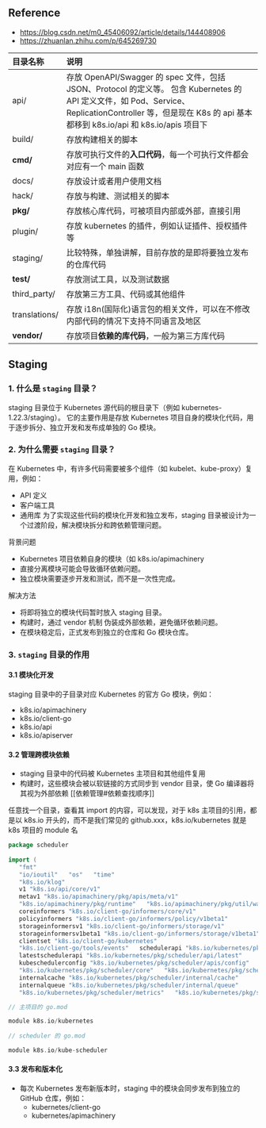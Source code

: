 ## Reference
- https://blog.csdn.net/m0_45406092/article/details/144408906
- https://zhuanlan.zhihu.com/p/645269730

| 目录名称          | 说明                                                                                                                                                                            |
| :------------ | :---------------------------------------------------------------------------------------------------------------------------------------------------------------------------- |
| api/          | 存放 OpenAPI/Swagger 的 spec 文件，包括 JSON、Protocol 的定义等。          包含 Kubernetes 的 API 定义文件，如 Pod、Service、ReplicationController 等，但是现在 K8s 的 api 基本都移到 k8s.io/api 和 k8s.io/apis 项目下 |
| build/        | 存放构建相关的脚本                                                                                                                                                                     |
| **cmd/**      | 存放可执行文件的**入口代码**，每一个可执行文件都会对应有一个 main 函数                                                                                                                                      |
| docs/         | 存放设计或者用户使用文档                                                                                                                                                                  |
| hack/         | 存放与构建、测试相关的脚本                                                                                                                                                                 |
| **pkg/**      | 存放核心库代码，可被项目内部或外部，直接引用                                                                                                                                                        |
| plugin/       | 存放 kubernetes 的插件，例如认证插件、授权插件等                                                                                                                                                |
| staging/      | 比较特殊，单独讲解，目前存放的是即将要独立发布的仓库代码                                                                                                                                                  |
| **test/**     | 存放测试工具，以及测试数据                                                                                                                                                                 |
| third_party/  | 存放第三方工具、代码或其他组件                                                                                                                                                               |
| translations/ | 存放 i18n(国际化)语言包的相关文件，可以在不修改内部代码的情况下支持不同语言及地区                                                                                                                                  |
| **vendor/**   | 存放项目**依赖的库代码**，一般为第三方库代码                                                                                                                                                      |
## Staging

### 1. 什么是 `staging` 目录？

staging 目录位于 Kubernetes 源代码的根目录下（例如 kubernetes-1.22.3/staging）。
它的主要作用是存放 Kubernetes 项目自身的模块化代码，用于逐步拆分、独立开发和发布成单独的 Go 模块。

### 2. 为什么需要 `staging` 目录？

在 Kubernetes 中，有许多代码需要被多个组件（如 kubelet、kube-proxy）复用，例如：
- API 定义
- 客户端工具
- 通用库
为了实现这些代码的模块化开发和独立发布，staging 目录被设计为一个过渡阶段，解决模块拆分和跨依赖管理问题。

背景问题
- Kubernetes 项目依赖自身的模块（如 k8s.io/apimachinery
- 直接分离模块可能会导致循环依赖问题。
- 独立模块需要逐步开发和测试，而不是一次性完成。

解决方法
- 将即将独立的模块代码暂时放入 staging 目录。
- 构建时，通过 vendor 机制 伪装成外部依赖，避免循环依赖问题。
- 在模块稳定后，正式发布到独立的仓库和 Go 模块仓库。

### 3. `staging` 目录的作用
#### 3.1  模块化开发
staging 目录中的子目录对应 Kubernetes 的官方 Go 模块，例如：

- k8s.io/apimachinery
- k8s.io/client-go
- k8s.io/api
- k8s.io/apiserver

#### 3.2 管理跨模块依赖

- staging 目录中的代码被 Kubernetes 主项目和其他组件复用
- 构建时，这些模块会被以软链接的方式同步到 vendor 目录，使 Go 编译器将其视为外部依赖 [[依赖管理#依赖查找顺序]]

任意找一个目录，查看其 import 的内容，可以发现，对于 k8s 主项目的引用，都是以 k8s.io 开头的，而不是我们常见的 github.xxx，k8s.io/kubernetes 就是 k8s 项目的 module 名

``` go
package scheduler  
  
import (  
   "fmt"  
   "io/ioutil"   "os"   "time"  
   "k8s.io/klog"  
   v1 "k8s.io/api/core/v1"  
   metav1 "k8s.io/apimachinery/pkg/apis/meta/v1"  
   "k8s.io/apimachinery/pkg/runtime"   "k8s.io/apimachinery/pkg/util/wait"   appsinformers "k8s.io/client-go/informers/apps/v1"  
   coreinformers "k8s.io/client-go/informers/core/v1"  
   policyinformers "k8s.io/client-go/informers/policy/v1beta1"  
   storageinformersv1 "k8s.io/client-go/informers/storage/v1"  
   storageinformersv1beta1 "k8s.io/client-go/informers/storage/v1beta1"  
   clientset "k8s.io/client-go/kubernetes"  
   "k8s.io/client-go/tools/events"   schedulerapi "k8s.io/kubernetes/pkg/scheduler/api"  
   latestschedulerapi "k8s.io/kubernetes/pkg/scheduler/api/latest"  
   kubeschedulerconfig "k8s.io/kubernetes/pkg/scheduler/apis/config"  
   "k8s.io/kubernetes/pkg/scheduler/core"   "k8s.io/kubernetes/pkg/scheduler/factory"   framework "k8s.io/kubernetes/pkg/scheduler/framework/v1alpha1"  
   internalcache "k8s.io/kubernetes/pkg/scheduler/internal/cache"  
   internalqueue "k8s.io/kubernetes/pkg/scheduler/internal/queue"  
   "k8s.io/kubernetes/pkg/scheduler/metrics"   "k8s.io/kubernetes/pkg/scheduler/volumebinder")

// 主项目的 go.mod 

module k8s.io/kubernetes  
  
// scheduler 的 go.mod

module k8s.io/kube-scheduler
```


#### 3.3 发布和版本化

- 每次 Kubernetes 发布新版本时，staging 中的模块会同步发布到独立的 GitHub 仓库，例如：
	- kubernetes/client-go
	- kubernetes/apimachinery
